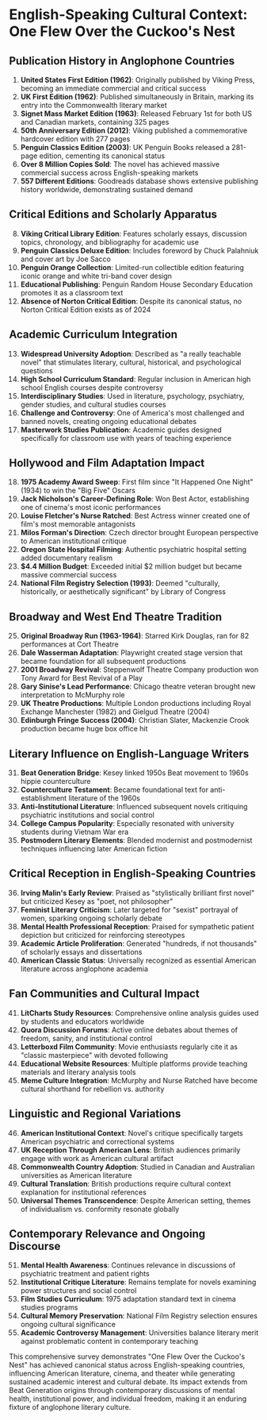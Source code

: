 # English-Speaking Cultural Context: One Flew Over the Cuckoo's Nest

## Publication History in Anglophone Countries

1. **United States First Edition (1962)**: Originally published by Viking Press, becoming an immediate commercial and critical success
2. **UK First Edition (1962)**: Published simultaneously in Britain, marking its entry into the Commonwealth literary market
3. **Signet Mass Market Edition (1963)**: Released February 1st for both US and Canadian markets, containing 325 pages
4. **50th Anniversary Edition (2012)**: Viking published a commemorative hardcover edition with 277 pages
5. **Penguin Classics Edition (2003)**: UK Penguin Books released a 281-page edition, cementing its canonical status
6. **Over 8 Million Copies Sold**: The novel has achieved massive commercial success across English-speaking markets
7. **557 Different Editions**: Goodreads database shows extensive publishing history worldwide, demonstrating sustained demand

## Critical Editions and Scholarly Apparatus

8. **Viking Critical Library Edition**: Features scholarly essays, discussion topics, chronology, and bibliography for academic use
9. **Penguin Classics Deluxe Edition**: Includes foreword by Chuck Palahniuk and cover art by Joe Sacco
10. **Penguin Orange Collection**: Limited-run collectible edition featuring iconic orange and white tri-band cover design
11. **Educational Publishing**: Penguin Random House Secondary Education promotes it as a classroom text
12. **Absence of Norton Critical Edition**: Despite its canonical status, no Norton Critical Edition exists as of 2024

## Academic Curriculum Integration

13. **Widespread University Adoption**: Described as "a really teachable novel" that stimulates literary, cultural, historical, and psychological questions
14. **High School Curriculum Standard**: Regular inclusion in American high school English courses despite controversy
15. **Interdisciplinary Studies**: Used in literature, psychology, psychiatry, gender studies, and cultural studies courses
16. **Challenge and Controversy**: One of America's most challenged and banned novels, creating ongoing educational debates
17. **Masterwork Studies Publication**: Academic guides designed specifically for classroom use with years of teaching experience

## Hollywood and Film Adaptation Impact

18. **1975 Academy Award Sweep**: First film since "It Happened One Night" (1934) to win the "Big Five" Oscars
19. **Jack Nicholson's Career-Defining Role**: Won Best Actor, establishing one of cinema's most iconic performances
20. **Louise Fletcher's Nurse Ratched**: Best Actress winner created one of film's most memorable antagonists
21. **Milos Forman's Direction**: Czech director brought European perspective to American institutional critique
22. **Oregon State Hospital Filming**: Authentic psychiatric hospital setting added documentary realism
23. **$4.4 Million Budget**: Exceeded initial $2 million budget but became massive commercial success
24. **National Film Registry Selection (1993)**: Deemed "culturally, historically, or aesthetically significant" by Library of Congress

## Broadway and West End Theatre Tradition

25. **Original Broadway Run (1963-1964)**: Starred Kirk Douglas, ran for 82 performances at Cort Theatre
26. **Dale Wasserman Adaptation**: Playwright created stage version that became foundation for all subsequent productions
27. **2001 Broadway Revival**: Steppenwolf Theatre Company production won Tony Award for Best Revival of a Play
28. **Gary Sinise's Lead Performance**: Chicago theatre veteran brought new interpretation to McMurphy role
29. **UK Theatre Productions**: Multiple London productions including Royal Exchange Manchester (1982) and Gielgud Theatre (2004)
30. **Edinburgh Fringe Success (2004)**: Christian Slater, Mackenzie Crook production became huge box office hit

## Literary Influence on English-Language Writers

31. **Beat Generation Bridge**: Kesey linked 1950s Beat movement to 1960s hippie counterculture
32. **Counterculture Testament**: Became foundational text for anti-establishment literature of the 1960s
33. **Anti-Institutional Literature**: Influenced subsequent novels critiquing psychiatric institutions and social control
34. **College Campus Popularity**: Especially resonated with university students during Vietnam War era
35. **Postmodern Literary Elements**: Blended modernist and postmodernist techniques influencing later American fiction

## Critical Reception in English-Speaking Countries

36. **Irving Malin's Early Review**: Praised as "stylistically brilliant first novel" but criticized Kesey as "poet, not philosopher"
37. **Feminist Literary Criticism**: Later targeted for "sexist" portrayal of women, sparking ongoing scholarly debate
38. **Mental Health Professional Reception**: Praised for sympathetic patient depiction but criticized for reinforcing stereotypes
39. **Academic Article Proliferation**: Generated "hundreds, if not thousands" of scholarly essays and dissertations
40. **American Classic Status**: Universally recognized as essential American literature across anglophone academia

## Fan Communities and Cultural Impact

41. **LitCharts Study Resources**: Comprehensive online analysis guides used by students and educators worldwide
42. **Quora Discussion Forums**: Active online debates about themes of freedom, sanity, and institutional control
43. **Letterboxd Film Community**: Movie enthusiasts regularly cite it as "classic masterpiece" with devoted following
44. **Educational Website Resources**: Multiple platforms provide teaching materials and literary analysis tools
45. **Meme Culture Integration**: McMurphy and Nurse Ratched have become cultural shorthand for rebellion vs. authority

## Linguistic and Regional Variations

46. **American Institutional Context**: Novel's critique specifically targets American psychiatric and correctional systems
47. **UK Reception Through American Lens**: British audiences primarily engage with work as American cultural artifact
48. **Commonwealth Country Adoption**: Studied in Canadian and Australian universities as American literature
49. **Cultural Translation**: British productions require cultural context explanation for institutional references
50. **Universal Themes Transcendence**: Despite American setting, themes of individualism vs. conformity resonate globally

## Contemporary Relevance and Ongoing Discourse

51. **Mental Health Awareness**: Continues relevance in discussions of psychiatric treatment and patient rights
52. **Institutional Critique Literature**: Remains template for novels examining power structures and social control
53. **Film Studies Curriculum**: 1975 adaptation standard text in cinema studies programs
54. **Cultural Memory Preservation**: National Film Registry selection ensures ongoing cultural significance
55. **Academic Controversy Management**: Universities balance literary merit against problematic content in contemporary teaching

This comprehensive survey demonstrates "One Flew Over the Cuckoo's Nest" has achieved canonical status across English-speaking countries, influencing American literature, cinema, and theater while generating sustained academic interest and cultural debate. Its impact extends from Beat Generation origins through contemporary discussions of mental health, institutional power, and individual freedom, making it an enduring fixture of anglophone literary culture.